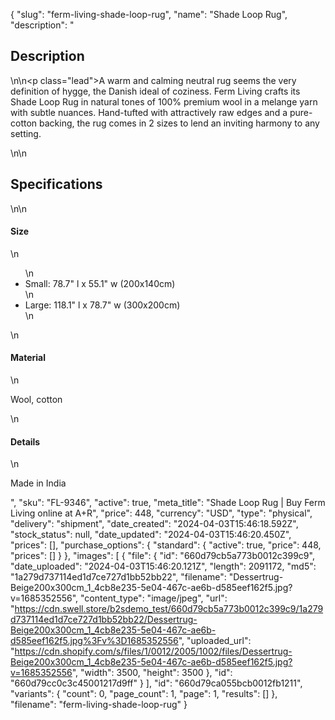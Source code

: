 {
  "slug": "ferm-living-shade-loop-rug",
  "name": "Shade Loop Rug",
  "description": "<h2>Description</h2>\n<!-- split -->\n<p class=\"lead\">A warm and calming neutral rug seems the very definition of hygge, the Danish ideal of coziness. Ferm Living crafts its Shade Loop Rug in natural tones of 100% premium wool in a melange yarn with subtle nuances. Hand-tufted with attractively raw edges and a pure-cotton backing, the rug comes in 2 sizes to lend an inviting harmony to any setting.</p>\n<!-- split -->\n<h2>Specifications</h2>\n<!-- split -->\n<h4>Size</h4>\n<ul>\n<li>Small: 78.7\" l x 55.1\" w (200x140cm)</li>\n<li>Large: 118.1\" l x 78.7\" w (300x200cm)</li>\n</ul>\n<h4>Material</h4>\n<p>Wool, cotton</p>\n<h4>Details</h4>\n<p>Made in India</p>",
  "sku": "FL-9346",
  "active": true,
  "meta_title": "Shade Loop Rug | Buy Ferm Living online at A+R",
  "price": 448,
  "currency": "USD",
  "type": "physical",
  "delivery": "shipment",
  "date_created": "2024-04-03T15:46:18.592Z",
  "stock_status": null,
  "date_updated": "2024-04-03T15:46:20.450Z",
  "prices": [],
  "purchase_options": {
    "standard": {
      "active": true,
      "price": 448,
      "prices": []
    }
  },
  "images": [
    {
      "file": {
        "id": "660d79cb5a773b0012c399c9",
        "date_uploaded": "2024-04-03T15:46:20.121Z",
        "length": 2091172,
        "md5": "1a279d737114ed1d7ce727d1bb52bb22",
        "filename": "Dessertrug-Beige200x300cm_1_4cb8e235-5e04-467c-ae6b-d585eef162f5.jpg?v=1685352556",
        "content_type": "image/jpeg",
        "url": "https://cdn.swell.store/b2sdemo_test/660d79cb5a773b0012c399c9/1a279d737114ed1d7ce727d1bb52bb22/Dessertrug-Beige200x300cm_1_4cb8e235-5e04-467c-ae6b-d585eef162f5.jpg%3Fv%3D1685352556",
        "uploaded_url": "https://cdn.shopify.com/s/files/1/0012/2005/1002/files/Dessertrug-Beige200x300cm_1_4cb8e235-5e04-467c-ae6b-d585eef162f5.jpg?v=1685352556",
        "width": 3500,
        "height": 3500
      },
      "id": "660d79cc0c3c45001217d9ff"
    }
  ],
  "id": "660d79ca055bcb0012fb1211",
  "variants": {
    "count": 0,
    "page_count": 1,
    "page": 1,
    "results": []
  },
  "filename": "ferm-living-shade-loop-rug"
}